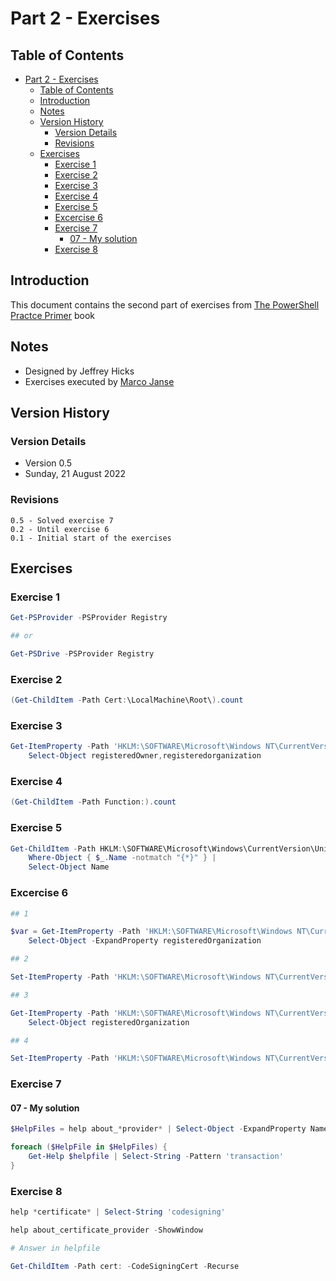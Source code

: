 # Part 2 - Exercises

## Table of Contents

- [Part 2 - Exercises](#part-2---exercises)
  - [Table of Contents](#table-of-contents)
  - [Introduction](#introduction)
  - [Notes](#notes)
  - [Version History](#version-history)
    - [Version Details](#version-details)
    - [Revisions](#revisions)
  - [Exercises](#exercises)
    - [Exercise 1](#exercise-1)
    - [Exercise 2](#exercise-2)
    - [Exercise 3](#exercise-3)
    - [Exercise 4](#exercise-4)
    - [Exercise 5](#exercise-5)
    - [Excercise 6](#excercise-6)
    - [Exercise 7](#exercise-7)
      - [07 - My solution](#07---my-solution)
    - [Exercise 8](#exercise-8)

## Introduction

This document contains the second part of exercises from [The PowerShell Practce Primer](https://leanpub.com/psprimer) book

## Notes

- Designed by Jeffrey Hicks
- Exercises executed by [Marco Janse](https://github.com/MarcoJanse)

## Version History

### Version Details

- Version 0.5
- Sunday, 21 August 2022

### Revisions

    0.5 - Solved exercise 7
    0.2 - Until exercise 6
    0.1 - Initial start of the exercises

## Exercises

### Exercise 1

```powershell
Get-PSProvider -PSProvider Registry

## or

Get-PSDrive -PSProvider Registry
```

### Exercise 2

```powershell
(Get-ChildItem -Path Cert:\LocalMachine\Root\).count
```

### Exercise 3

```powershell
Get-ItemProperty -Path 'HKLM:\SOFTWARE\Microsoft\Windows NT\CurrentVersion\' |
    Select-Object registeredOwner,registeredorganization
```

### Exercise 4

```powershell
(Get-ChildItem -Path Function:).count
```

### Exercise 5

```powershell
Get-ChildItem -Path HKLM:\SOFTWARE\Microsoft\Windows\CurrentVersion\Uninstall |
    Where-Object { $_.Name -notmatch "{*}" } |
    Select-Object Name
```

### Excercise 6

```powershell
## 1

$var = Get-ItemProperty -Path 'HKLM:\SOFTWARE\Microsoft\Windows NT\CurrentVersion\' |
    Select-Object -ExpandProperty registeredOrganization

## 2

Set-ItemProperty -Path 'HKLM:\SOFTWARE\Microsoft\Windows NT\CurrentVersion\' -Name 'RegisteredOrganization' -Value 'Acme Inc.'

## 3

Get-ItemProperty -Path 'HKLM:\SOFTWARE\Microsoft\Windows NT\CurrentVersion\' |
    Select-Object registeredOrganization

## 4

Set-ItemProperty -Path 'HKLM:\SOFTWARE\Microsoft\Windows NT\CurrentVersion\' -Name 'RegisteredOrganization' -Value $var
```

### Exercise 7

#### 07 - My solution

```powershell
$HelpFiles = help about_*provider* | Select-Object -ExpandProperty Name

foreach ($HelpFile in $HelpFiles) {
    Get-Help $helpfile | Select-String -Pattern 'transaction'
}
```

### Exercise 8

```powershell
help *certificate* | Select-String 'codesigning'

help about_certificate_provider -ShowWindow

# Answer in helpfile

Get-ChildItem -Path cert: -CodeSigningCert -Recurse
```